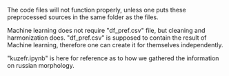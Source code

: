 The code files will not function properly, unless one puts these preprocessed sources in the same folder as the files.

Machine learning does not require "df_pref.csv" file, but cleaning and harmonization does. "df_pref.csv" is supposed to contain the result of Machine learning, therefore one can create it for themselves independently.

"kuzefr.ipynb" is here for reference as to how we gathered the information on russian morphology.
